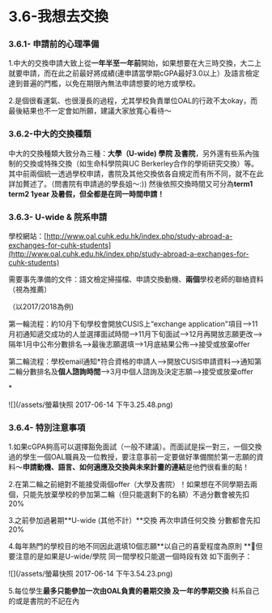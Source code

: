 # 3.6-我想去交換

### 3.6.1- 申請前的心理準備

1.中大的交換申請大致上從**一年半至一年前**開始，如果想要在大三時交換，大二上就要申請，而在此之前最好將成績\(連申請當學期cGPA最好3.0以上）及語言檢定達到普遍的門檻，以免在期限內無法申請想要的地方或學校。

2.是個很看運氣、也很漫長的過程，尤其學校負責單位OAL的行政不太okay，而最後結果也不一定會如所願，建議大家放寬心看待～

### 3.6.2-中大的交換種類

中大的交換種類大致分為三種：**大學（U-wide\) 學院 及書院**，另外還有些系內強制的交換或特殊交換（如生命科學院與UC Berkerley合作的學術研究交換）等。其中前兩個統一透過學校申請，書院及其他交換依各自規定而有所不同，就不在此詳加贅述了。（問書院有申請過的學長姐～:\)\)  然後依照交換時間又可分為**term1 term2  1year 及暑假，但全都是在同一時間申請！**

### 3.6.3- U-wide & 院系申請

學校網站：[http://www.oal.cuhk.edu.hk/index.php/study-abroad-a-exchanges-for-cuhk-students](http://www.oal.cuhk.edu.hk/index.php/study-abroad-a-exchanges-for-cuhk-students)

需要事先準備的文件：語文檢定掃描檔、申請交換動機、**兩個**學校老師的聯絡資料（視為推薦）

（以2017/2018為例\)

第一輪流程：約10月下旬學校會開放CUSIS上“exchange application"項目--&gt;11月初通知遞交成功的人並選擇面試時間--&gt;11月下旬面試--&gt;12月再開放志願更改--&gt;隔年1月中公布分數排名--&gt;最後志願選填--&gt;1月底結果公佈--&gt;接受或放棄offer

第二輪流程：學校email通知\*符合資格的申請人--&gt;開放CUSIS申請資料--&gt;通知第二輪分數排名及**個人諮詢時間**--&gt;3月中個人諮詢及決定志願--&gt;接受或放棄offer

\*

![](/assets/螢幕快照 2017-06-14 下午3.25.48.png)

### 3.6.4- 特別注意事項

1.如果cGPA夠高可以選擇豁免面試（一般不建議）。而面試是採一對三，一個交換過的學生一個OAL職員及一位教授，要注意事前一定要做好準備關於第一志願的資料～**申請動機、語言、如何適應及交換與未來計畫的連結**是他們很看重的點！

2.在第二輪之前絕對不能接受兩個offer（大學及書院）！如果想在不同學期去兩個，只能先放棄學校的參加第二輪（但只能選剩下的名額）不過分數會被先扣20%

3.之前參加過暑期**U-wide \(其他不計）**交換 再次申請任何交換 分數都會先扣20%

4.每年熱門的學校目的地不同因此選填10個志願**以自己的喜愛程度為原則  **但要注意的是如果是U-wide/學院 同一間學校只能選一個時段有效    如下面例子：

![](/assets/螢幕快照 2017-06-14 下午3.54.23.png)

5.每位學生**最多只能參加一次由OAL負責的暑期交換 及一年的學期交換**   科系自己的或是書院的不記在內 

